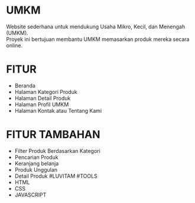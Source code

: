 # UMKM
Website sederhana untuk mendukung Usaha Mikro, Kecil, dan Menengah (UMKM).  
Proyek ini bertujuan membantu UMKM memasarkan produk mereka secara online.
# FITUR 
- Beranda 
- Halaman Kategori Produk
- Halaman Detail Produk
- Halaman Profil UMKM
- Halaman Kontak atau Tentang Kami
# FITUR TAMBAHAN
- Filter Produk Berdasarkan Kategori
- Pencarian Produk
- Keranjang belanja
- Produk Unggulan
- Detail Produk
#LUVITAM
#TOOLS
- HTML
- CSS
- JAVASCRIPT
